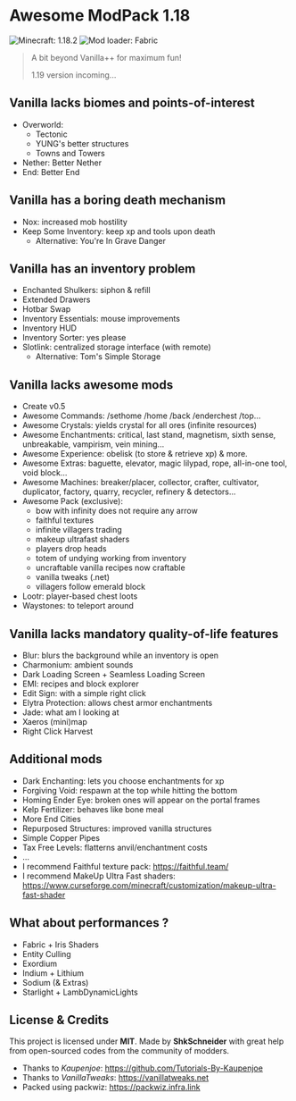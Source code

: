 # Awesome ModPack 1.18

![Minecraft: 1.18.2](https://img.shields.io/badge/minecraft-1.18.2-637f40?style=for-the-badge)
![Mod loader: Fabric](https://img.shields.io/badge/modloader-fabric-926c4d?style=for-the-badge)

> A bit beyond Vanilla++ for maximum fun!
> 
> 1.19 version incoming...

## Vanilla lacks biomes and points-of-interest

- Overworld:
  - Tectonic
  - YUNG's better structures
  - Towns and Towers
- Nether: Better Nether
- End: Better End

## Vanilla has a boring death mechanism

- Nox: increased mob hostility 
- Keep Some Inventory: keep xp and tools upon death
  - Alternative: You're In Grave Danger

## Vanilla has an inventory problem

- Enchanted Shulkers: siphon & refill
- Extended Drawers
- Hotbar Swap
- Inventory Essentials: mouse improvements
- Inventory HUD
- Inventory Sorter: yes please
- Slotlink: centralized storage interface (with remote)
  - Alternative: Tom's Simple Storage

## Vanilla lacks awesome mods

- Create v0.5
- Awesome Commands: /sethome /home /back /enderchest /top...
- Awesome Crystals: yields crystal for all ores (infinite resources)
- Awesome Enchantments: critical, last stand, magnetism, sixth sense, unbreakable, vampirism, vein mining...
- Awesome Experience: obelisk (to store & retrieve xp) & more.
- Awesome Extras: baguette, elevator, magic lilypad, rope, all-in-one tool, void block...
- Awesome Machines: breaker/placer, collector, crafter, cultivator, duplicator, factory, quarry, recycler, refinery & detectors...
- Awesome Pack (exclusive):
  - bow with infinity does not require any arrow
  - faithful textures
  - infinite villagers trading
  - makeup ultrafast shaders
  - players drop heads
  - totem of undying working from inventory
  - uncraftable vanilla recipes now craftable
  - vanilla tweaks (.net)
  - villagers follow emerald block
- Lootr: player-based chest loots
- Waystones: to teleport around

## Vanilla lacks mandatory quality-of-life features

- Blur: blurs the background while an inventory is open
- Charmonium: ambient sounds
- Dark Loading Screen + Seamless Loading Screen
- EMI: recipes and block explorer
- Edit Sign: with a simple right click
- Elytra Protection: allows chest armor enchantments
- Jade: what am I looking at
- Xaeros (mini)map
- Right Click Harvest

## Additional mods

- Dark Enchanting: lets you choose enchantments for xp
- Forgiving Void: respawn at the top while hitting the bottom
- Homing Ender Eye: broken ones will appear on the portal frames
- Kelp Fertilizer: behaves like bone meal
- More End Cities
- Repurposed Structures: improved vanilla structures
- Simple Copper Pipes
- Tax Free Levels: flatterns anvil/enchantment costs
- ...
- I recommend Faithful texture pack: https://faithful.team/
- I recommend MakeUp Ultra Fast shaders: https://www.curseforge.com/minecraft/customization/makeup-ultra-fast-shader

## What about performances ?

- Fabric + Iris Shaders
- Entity Culling
- Exordium
- Indium + Lithium
- Sodium (& Extras)
- Starlight + LambDynamicLights

## License & Credits

This project is licensed under **MIT**.
Made by **ShkSchneider** with great help from open-sourced codes from the community of modders.

- Thanks to *Kaupenjoe*: https://github.com/Tutorials-By-Kaupenjoe
- Thanks to *VanillaTweaks*: https://vanillatweaks.net
- Packed using packwiz: https://packwiz.infra.link
